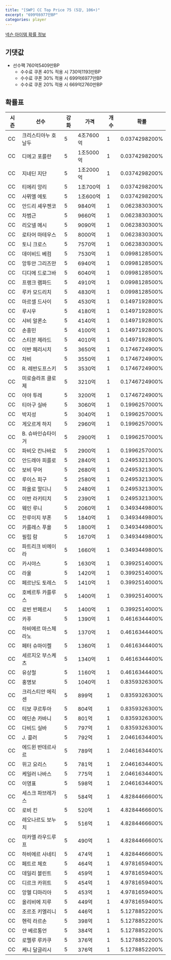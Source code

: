 ```yaml
---
title: "[SWP] CC Top Price 75 (5강, 106+)"
excerpt: "699억6977만BP"
categories: player
---
```

[넥슨 아이템 확률 정보](http://iteminfo.nexon.com/probability/fo4?sn=7445)

## 기댓값
  - 선수팩 760억5409만BP
    - 수수료 쿠폰 40% 적용 시 730억1193만BP
    - 수수료 쿠폰 30% 적용 시 699억6977만BP
    - 수수료 쿠폰 20% 적용 시 669억2760만BP


## 확률표

|시즌|선수|강화|가격|개수|확률|
|---|---|---|---|---|---|
|CC|크리스티아누 호날두|5|4조7600억|1|0.0374298200%|
|CC|디에고 포를란|5|1조5000억|1|0.0374298200%|
|CC|지네딘 지단|5|1조2000억|1|0.0374298200%|
|CC|티에리 앙리|5|1조700억|1|0.0374298200%|
|CC|사뮈엘 에토|5|1조600억|1|0.0374298200%|
|CC|안드리 셰우첸코|5|9840억|1|0.0623830300%|
|CC|차범근|5|9660억|1|0.0623830300%|
|CC|리오넬 메시|5|9090억|1|0.0623830300%|
|CC|로타어 마테우스|5|8000억|1|0.0623830300%|
|CC|토니 크로스|5|7570억|1|0.0623830300%|
|CC|데이비드 베컴|5|7530억|1|0.0998128500%|
|CC|앙투안 그리즈만|5|6940억|1|0.0998128500%|
|CC|디디에 드로그바|5|6040억|1|0.0998128500%|
|CC|프랭크 램파드|5|4910억|1|0.0998128500%|
|CC|루카 모드리치|5|4830억|1|0.0998128500%|
|CC|마르셀 드사이|5|4530억|1|0.1497192800%|
|CC|루시우|5|4180억|1|0.1497192800%|
|CC|샤비 알론소|5|4140억|1|0.1497192800%|
|CC|손흥민|5|4100억|1|0.1497192800%|
|CC|스티븐 제라드|5|4010억|1|0.1497192800%|
|CC|이반 페리시치|5|3650억|1|0.1746724900%|
|CC|차비|5|3550억|1|0.1746724900%|
|CC|R. 레반도프스키|5|3530억|1|0.1746724900%|
|CC|미로슬라프 클로제|5|3210억|1|0.1746724900%|
|CC|야야 투레|5|3200억|1|0.1746724900%|
|CC|티아구 실바|5|3060억|1|0.1996257000%|
|CC|박지성|5|3040억|1|0.1996257000%|
|CC|게오르게 하지|5|2960억|1|0.1996257000%|
|CC|B. 슈바인슈타이거|5|2900억|1|0.1996257000%|
|CC|파비오 칸나바로|5|2900억|1|0.1996257000%|
|CC|안드레아 피를로|5|2840억|1|0.2495321300%|
|CC|보비 무어|5|2680억|1|0.2495321300%|
|CC|루이스 피구|5|2580억|1|0.2495321300%|
|CC|파올로 말디니|5|2480억|1|0.2495321300%|
|CC|이반 라키티치|5|2390억|1|0.2495321300%|
|CC|웨인 루니|5|2060억|1|0.3493449800%|
|CC|잔루이지 부폰|5|1840억|1|0.3493449800%|
|CC|카를레스 푸욜|5|1800억|1|0.3493449800%|
|CC|필립 람|5|1670억|1|0.3493449800%|
|CC|파트리크 비에이라|5|1660억|1|0.3493449800%|
|CC|카시야스|5|1630억|1|0.3992514000%|
|CC|라울|5|1420억|1|0.3992514000%|
|CC|페르난도 토레스|5|1410억|1|0.3992514000%|
|CC|호베르투 카를루스|5|1400억|1|0.3992514000%|
|CC|로빈 반페르시|5|1400억|1|0.3992514000%|
|CC|카푸|5|1390억|1|0.4616344400%|
|CC|하비에르 마스체라노|5|1370억|1|0.4616344400%|
|CC|페터 슈마이켈|5|1360억|1|0.4616344400%|
|CC|세르지오 부스케츠|5|1340억|1|0.4616344400%|
|CC|유상철|5|1160억|1|0.4616344400%|
|CC|홍명보|5|1040억|1|0.8359326300%|
|CC|크리스티안 에릭센|5|899억|1|0.8359326300%|
|CC|티보 쿠르투아|5|804억|1|0.8359326300%|
|CC|에딘손 카바니|5|801억|1|0.8359326300%|
|CC|다비드 실바|5|797억|1|0.8359326300%|
|CC|J. 콜러|5|792억|1|2.0461634400%|
|CC|에드윈 반데르사르|5|789억|1|2.0461634400%|
|CC|위고 요리스|5|781억|1|2.0461634400%|
|CC|케일러 나바스|5|775억|1|2.0461634400%|
|CC|이영표|5|598억|1|2.0461634400%|
|CC|세스크 파브레가스|5|584억|1|4.8284466600%|
|CC|로비 킨|5|520억|1|4.8284466600%|
|CC|레오나르도 보누치|5|516억|1|4.8284466600%|
|CC|미카엘 라우드루프|5|490억|1|4.8284466600%|
|CC|하비에르 사네티|5|474억|1|4.8284466600%|
|CC|페트르 체흐|5|464억|1|4.9781659400%|
|CC|데일리 블린트|5|459억|1|4.9781659400%|
|CC|디르크 카위트|5|454억|1|4.9781659400%|
|CC|앙헬 디마리아|5|453억|1|4.9781659400%|
|CC|올리비에 지루|5|449억|1|4.9781659400%|
|CC|조르조 키엘리니|5|446억|1|5.1278852200%|
|CC|헨릭 라르손|5|398억|1|5.1278852200%|
|CC|얀 베르통언|5|384억|1|5.1278852200%|
|CC|로멜루 루카쿠|5|376억|1|5.1278852200%|
|CC|케니 달글리시|5|376억|1|5.1278852200%|
